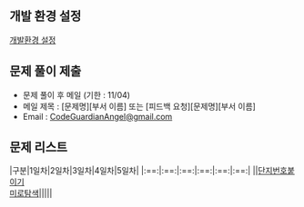 ## 개발 환경 설정
[개발환경 설정](https://github.com/CodeGuardianAngel/PS/blob/main/IDE.md)

## 문제 풀이 제출
- 문제 풀이 후 메일 (기한 : 11/04)
- 메일 제목 : [문제명][부서 이름] 또는 [피드백 요청][문제명][부서 이름]
- Email : CodeGuardianAngel@gmail.com

## 문제 리스트
|구분|1일차|2일차|3일차|4일차|5일차|
|:==:|:==:|:==:|:==:|:==:|:==:|
||[단지번호붙이기](https://www.acmicpc.net/problem/2667) <br> [미로탐색](https://www.acmicpc.net/problem/2178)|||||
